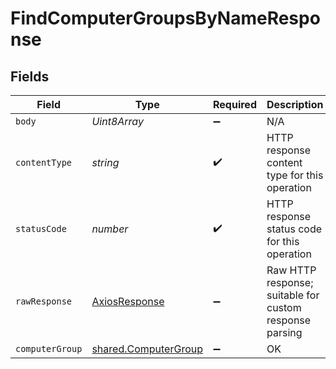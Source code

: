 # FindComputerGroupsByNameResponse


## Fields

| Field                                                               | Type                                                                | Required                                                            | Description                                                         |
| ------------------------------------------------------------------- | ------------------------------------------------------------------- | ------------------------------------------------------------------- | ------------------------------------------------------------------- |
| `body`                                                              | *Uint8Array*                                                        | :heavy_minus_sign:                                                  | N/A                                                                 |
| `contentType`                                                       | *string*                                                            | :heavy_check_mark:                                                  | HTTP response content type for this operation                       |
| `statusCode`                                                        | *number*                                                            | :heavy_check_mark:                                                  | HTTP response status code for this operation                        |
| `rawResponse`                                                       | [AxiosResponse](https://axios-http.com/docs/res_schema)             | :heavy_minus_sign:                                                  | Raw HTTP response; suitable for custom response parsing             |
| `computerGroup`                                                     | [shared.ComputerGroup](../../../sdk/models/shared/computergroup.md) | :heavy_minus_sign:                                                  | OK                                                                  |